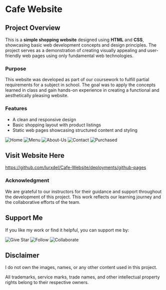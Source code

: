 # Cafe Website
## Project Overview  
This is a **simple shopping website** designed using **HTML** and **CSS**, showcasing basic web development concepts and design principles. The project serves as a demonstration of creating visually appealing and user-friendly web pages using only fundamental web technologies.  

### Purpose  
This website was developed as part of our coursework to fulfill partial requirements for a subject in school. The goal was to apply the concepts learned in class and gain hands-on experience in creating a functional and aesthetically pleasing website.  

### Features  
- A clean and responsive design  
- Basic shopping layout with product listings  
- Static web pages showcasing structured content and styling  


![Home](https://github.com/user-attachments/assets/d32a4230-d4e2-4f52-8d84-0f4036e8691a)
![Menu](https://github.com/user-attachments/assets/754e6950-0e4f-425b-b549-b7b9f11c4f48)
![About-Us](https://github.com/user-attachments/assets/c5b03dd2-d34b-4fee-bbd4-b98287171bd8)
![Contact](https://github.com/user-attachments/assets/59b88906-dbb6-4f6f-82ae-af65660bd18d)
![Purchased](https://github.com/user-attachments/assets/4b1f251f-7784-4be4-a859-838641d38e7e)

## Visit Website Here
https://github.com/lurxdel/Cafe-Website/deployments/github-pages

### Acknowledgment  
We are grateful to our instructors for their guidance and support throughout the development of this project. This work reflects our learning journey and the collaborative efforts of the team.  

## Support Me
If you like my work or find it helpful, you can support me by:

![Give Star](https://img.shields.io/badge/Give%20⭐️-F7DF1E?style=for-the-badge&logo=github&logoColor=black)
![Follow](https://img.shields.io/badge/Follow-1DA1F2?style=for-the-badge&logo=twitter&logoColor=white)
![Collaborate](https://img.shields.io/badge/Collaborate-6CC24A?style=for-the-badge&logo=githubactions&logoColor=white)

## Disclaimer  
I do not own the images, names, or any other content used in this project.  

All trademarks, service marks, trade names, and other intellectual property rights belong to their respective owners.  
